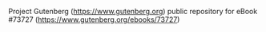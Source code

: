 Project Gutenberg (https://www.gutenberg.org) public repository for eBook #73727 (https://www.gutenberg.org/ebooks/73727)
